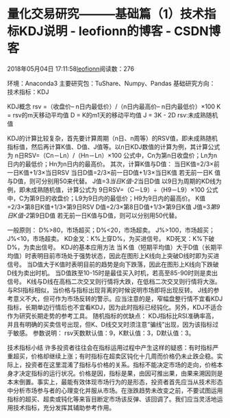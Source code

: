 
# 量化交易研究———基础篇（1）技术指标KDJ说明 - leofionn的博客 - CSDN博客


2018年05月04日 17:11:58[leofionn](https://me.csdn.net/qq_36142114)阅读数：276


环境：Anaconda3
主要研究包：TuShare、Numpy、Pandas
基础研究方向：
技术指标：KDJ

KDJ概念
rsv =（收盘价– n日内最低价）/（n日内最高价– n日内最低价）×100
K = rsv的m天移动平均值
D = K的m1天的移动平均值
J = 3K - 2D
rsv:未成熟随机值

KDJ的计算比较复杂，首先要计算周期（n日、n周等）的RSV值，即未成熟随机指标值，然后再计算K值、D值、J值等。以n日KDJ数值的计算为例，其计算公式为
n日RSV=（Cn－Ln）/（Hn－Ln）×100
公式中，Cn为第n日收盘价；Ln为n日内的最低价；Hn为n日内的最高价。
其次，计算K值与D值：
当日K值=2/3×前一日K值+1/3×当日RSV
当日D值=2/3×前一日D值+1/3×当日K值
若无前一日K 值与D值，则可分别用50来代替。
J值=3*当日K值-2*当日D值
以9日为周期的KD线为例，即未成熟随机值，计算公式为
9日RSV=（C－L9）÷（H9－L9）×100
公式中，C为第9日的收盘价；L9为9日内的最低价；H9为9日内的最高价。
K值=2/3×第8日K值+1/3×第9日RSV
D值=2/3×第8日D值+1/3×第9日K值
J值=3*第9日K值-2*第9日D值
若无前一日K值与D值，则可以分别用50代替。

一般原则：
D%>80，市场超买；D%<20，市场超卖。
J%>100，市场超买；J%<10，市场超卖。
KD金叉：K%上穿D%，为买进信号。
KD死叉：K%下破D%，为卖出信号。
KDJ的基本应用方法
当Ｋ值（短期平均值）大于D值（长期平均值）时表明目前市场处于强势状态，因此在图形上K线向上突破D线时即为买进信号。
当D值大于K值时表明目前的趋势是向下跌落，因此在图形上K线向下跌破D线为卖出时机。
当D值跌至10-15时是最佳买入时机，若高至85-90时则是卖出信号。
K线与D线在高档二次交叉则行情将大跌，在低档二次交叉则行情将大涨。
与RSI指标相似，当价格与指标出现背离的时候说明市场即将出现反转。
J线的参考意义不大，但可作为市场反转的警示。应当注意的是，窄幅盘整行情不宜看KDJ指标，长期单边行情后也不宜看KDJ，因为此时指标已经钝化。另外，KDJ不适合作为研究长期走势的参考工具。
随机指标的优缺点：
KDJ指标比RSI准确率高，并且有明确的买卖信号出现，但K、D线交叉时须注意“骗线”出现，因为该指标过于敏感。
参数说明：
rsv天数默认值：9，K默认值：3，D默认值：3。

技术指标小结
许多投资者往往会在指标运用过程中产生这样的疑惑：有时指标严重超买，价格却继续上涨；有时指标在超卖区钝化十几周而价格仍未止跌企稳。实际上，投资者在这里混淆了指标与价格的关系。指标不能决定市场的走向，价格本身才决定指标的运行状况。价格是因，指标是果，由因可推出果，由果来溯因则是本末倒置。事实上，最能有效体现市场行为的是形态，投资者首先应当从技术形态中分析市场参与者的心理变化并服从市场。在涨跌趋势未改变之前，不要试图运用指标的超买、超卖或钝化等来盲目断定市场该反弹、该回调了。我们应当灵活地运用技术指标，充分发挥其辅助参考作用。

